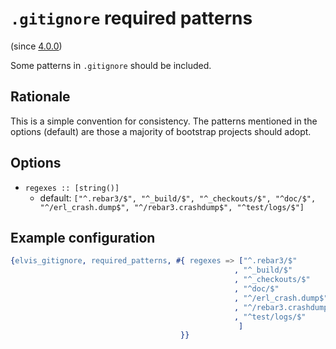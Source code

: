 # `.gitignore` required patterns

(since [4.0.0](https://github.com/inaka/elvis_core/releases/tag/4.0.0))

Some patterns in `.gitignore` should be included.

## Rationale

This is a simple convention for consistency. The patterns mentioned in the options (default)
are those a majority of bootstrap projects should adopt.

## Options

- `regexes :: [string()]`
  - default: `["^.rebar3/$",
               "^_build/$",
               "^_checkouts/$",
               "^doc/$",
               "^/erl_crash.dump$",
               "^/rebar3.crashdump$",
               "^test/logs/$"]`

## Example configuration

```erlang
{elvis_gitignore, required_patterns, #{ regexes => ["^.rebar3/$"
                                                  , "^_build/$"
                                                  , "^_checkouts/$"
                                                  , "^doc/$"
                                                  , "^/erl_crash.dump$"
                                                  , "^/rebar3.crashdump$"
                                                  , "^test/logs/$"
                                                   ]
                                      }}
```
